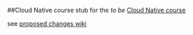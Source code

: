 ##Cloud Native course
stub for the _to be_ [Cloud Native course](http://nkhare.github.io/data_and_network_containers/)

see [proposed changes wiki](./wiki)

